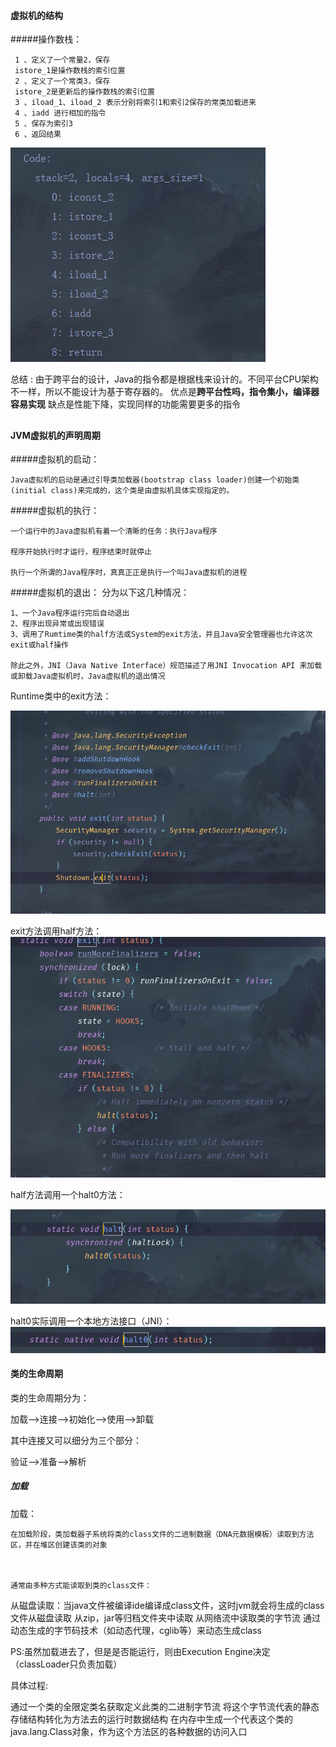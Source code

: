 #### 虚拟机的结构
#####操作数栈：
```text
 1 、定义了一个常量2，保存
 istore_1是操作数栈的索引位置
 2 、定义了一个常类3，保存
 istore_2是更新后的操作数栈的索引位置
 3 、iload_1、iload_2 表示分别将索引1和索引2保存的常类加载进来
 4 、iadd 进行相加的指令
 5 、保存为索引3
 6 、返回结果
```
![操作数栈](img/操作数栈.png)

总结 : 
由于跨平台的设计，Java的指令都是根据栈来设计的。不同平台CPU架构不一样，所以不能设计为基于寄存器的。
优点是**跨平台性吗，指令集小，编译器容易实现**
缺点是性能下降，实现同样的功能需要更多的指令

##

#### JVM虚拟机的声明周期

#####虚拟机的启动：	

	Java虚拟机的启动是通过引导类加载器(bootstrap class loader)创建一个初始类(initial class)来完成的，这个类是由虚拟机具体实现指定的。

#####虚拟机的执行：

	一个运行中的Java虚拟机有着一个清晰的任务：执行Java程序

	程序开始执行时才运行，程序结束时就停止

	执行一个所谓的Java程序时，真真正正是执行一个叫Java虚拟机的进程

#####虚拟机的退出：
分为以下这几种情况：

    1、一个Java程序运行完后自动退出
    2、程序出现异常或出现错误
    3、调用了Rumtime类的half方法或System的exit方法，并且Java安全管理器也允许这次exit或half操作
    
    除此之外，JNI（Java Native Interface）规范描述了用JNI Invocation API 来加载或卸载Java虚拟机时，Java虚拟机的退出情况
   
  Runtime类中的exit方法：
   
 ![exit](img/Runtime类中的exit方法.png)
 
 exit方法调用half方法：
 ![half](img/exit中的half方法.png)
 
 half方法调用一个halt0方法：
 
 ![half](img/half.png)
 
 halt0实际调用一个本地方法接口（JNI）：
  ![half](img/halt0.png)


#### 类的生命周期
类的生命周期分为：

加载-->连接-->初始化-->使用-->卸载

其中连接又可以细分为三个部分：

验证-->准备-->解析

##### 加载
加载：

	在加载阶段，类加载器子系统将类的class文件的二进制数据（DNA元数据模板）读取到方法区，并在堆区创建该类的对象



	通常由多种方式能读取到类的class文件：

从磁盘读取：当java文件被编译ide编译成class文件，这时jvm就会将生成的class文件从磁盘读取
 从zip，jar等归档文件夹中读取
 从网络流中读取类的字节流
通过动态生成的字节码技术（如动态代理，cglib等）来动态生成class


PS:虽然加载进去了，但是是否能运行，则由Execution Engine决定（classLoader只负责加载）



具体过程:

通过一个类的全限定类名获取定义此类的二进制字节流
将这个字节流代表的静态存储结构转化为方法去的运行时数据结构
在内存中生成一个代表这个类的java.lang.Class对象，作为这个方法区的各种数据的访问入口
